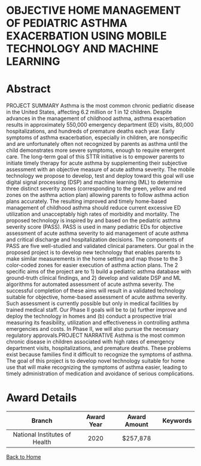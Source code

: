 
OBJECTIVE HOME MANAGEMENT OF PEDIATRIC ASTHMA EXACERBATION USING MOBILE TECHNOLOGY AND MACHINE LEARNING
=======================================================================================================

# Abstract


PROJECT SUMMARY
Asthma is the most common chronic pediatric disease in the United States, affecting 6.2 million or 1 in
12 children. Despite advances in the management of childhood asthma, asthma exacerbation results in
approximately 550,000 emergency department (ED) visits, 80,000 hospitalizations, and hundreds of
premature deaths each year. Early symptoms of asthma exacerbation, especially in children, are
nonspecific and are unfortunately often not recognized by parents as asthma until the child
demonstrates more severe symptoms, enough to require emergent care. The long-term goal of this
STTR initiative is to empower parents to initiate timely therapy for acute asthma by supplementing
their subjective assessment with an objective measure of acute asthma severity. The mobile
technology we propose to develop, test and deploy toward this goal will use digital signal processing
(DSP) and machine learning (ML) to determine three distinct severity zones (corresponding to the
green, yellow and red zones on the asthma action plan) allowing parents to follow asthma action plans
accurately. The resulting improved and timely home-based management of childhood asthma should
reduce current excessive ED utilization and unacceptably high rates of morbidity and mortality. The
proposed technology is inspired by and based on the pediatric asthma severity score (PASS). PASS is
used in many pediatric EDs for objective assessment of acute asthma severity to aid management of
acute asthma and critical discharge and hospitalization decisions. The components of PASS are five
well-studied and validated clinical parameters. Our goal in the proposed project is to develop new
technology that enables parents to make similar measurements in the home setting and map those to
the 3 color-coded zones for easier execution of asthma action plans. The 2 specific aims of the project
are to 1) build a pediatric asthma database with ground-truth clinical findings, and 2) develop and
validate DSP and ML algorithms for automated assessment of acute asthma severity. The successful
completion of these aims will result in a validated technology suitable for objective, home-based
assessment of acute asthma severity. Such assessment is currently possible but only in medical
facilities by trained medical staff. Our Phase II goals will be to (a) further improve and deploy the
technology in homes and (b) conduct a prospective trial measuring its feasibility, utilization and
effectiveness in controlling asthma emergencies and costs. In Phase II, we will also pursue the
necessary regulatory approvals.PROJECT NARRATIVE
Asthma is the most common chronic disease in children associated with high rates of emergency
department visits, hospitalizations, and premature deaths. These problems exist because families
find it difficult to recognize the symptoms of asthma. The goal of this project is to develop novel
technology suitable for home use that will make recognizing the symptoms of asthma easier,
leading to timely administration of medication and avoidance of serious complications.  

# Award Details

|Branch|Award Year|Award Amount|Keywords|
| :---: | :---: | :---: | :---: |
|National Institutes of Health|2020|$257,878||
  
  


[Back to Home](https://github.com/chrischow/dod_sbir_awards#2342)
